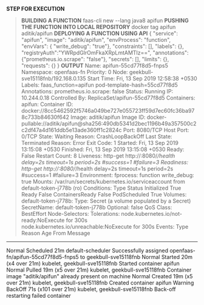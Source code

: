 **STEP FOR EXECUTION**
>**BUILDING A FUNCTION**
>faas-cli new --lang java8 apifun
>**PUSHING THE FUNCTION INTO LOCAL REPOSITORY**
>docker tag apifun aditik/apifun
>**DEPLOYING A FUNCTION USING API**
>{
> "service": "apifun",
>  "image": "aditik/apifun",
>  "envProcess": "function",
>  "envVars": { "write_debug": "true"},
>  "constraints": [],
>  "labels": {},
>  "registryAuth":"YWRpdGlrOmFkaXRpLmtAMTIz==",
> "annotations": {"prometheus.io.scrape": "false"},
>  "secrets": [],
>  "limits": {},
>  "requests": {}
>}
>**OUTPUT**
Name:           apifun-55cd77f8d5-fnps5
Namespace:      openfaas-fn
Priority:       0
Node:           geekbull-sve15118fnb/192.168.0.135
Start Time:     Fri, 13 Sep 2019 12:58:38 +0530
Labels:         faas_function=apifun
                pod-template-hash=55cd77f8d5
Annotations:    prometheus.io.scrape: false
Status:         Running
IP:             10.244.0.18
Controlled By:  ReplicaSet/apifun-55cd77f8d5
Containers:
  apifun:
    Container ID:   docker://8cc5462592f5746a049be727e055723ff59d7ec60fc36ba978c733b84630f642
    Image:          aditik/apifun
    Image ID:       docker-pullable://aditik/apifun@sha256:490db5341d2bec1196b49a357500c2c2df47a4d161ddb5e13ade360ff1c2824c
    Port:           8080/TCP
    Host Port:      0/TCP
    State:          Waiting
      Reason:       CrashLoopBackOff
    Last State:     Terminated
      Reason:       Error
      Exit Code:    1
      Started:      Fri, 13 Sep 2019 13:15:08 +0530
      Finished:     Fri, 13 Sep 2019 13:15:08 +0530
    Ready:          False
    Restart Count:  8
    Liveness:       http-get http://:8080/_/health delay=2s timeout=1s period=2s #success=1 #failure=3
    Readiness:      http-get http://:8080/_/health delay=2s timeout=1s period=2s #success=1 #failure=3
    Environment:
      fprocess:     function
      write_debug:  true
    Mounts:
      /var/run/secrets/kubernetes.io/serviceaccount from default-token-j778b (ro)
Conditions:
  Type              Status
  Initialized       True 
  Ready             False 
  ContainersReady   False 
  PodScheduled      True 
Volumes:
  default-token-j778b:
    Type:        Secret (a volume populated by a Secret)
    SecretName:  default-token-j778b
    Optional:    false
QoS Class:       BestEffort
Node-Selectors:  <none>
Tolerations:     node.kubernetes.io/not-ready:NoExecute for 300s
                 node.kubernetes.io/unreachable:NoExecute for 300s
Events:
  Type     Reason     Age                  From                           Message
  ----     ------     ----                 ----                           -------
  Normal   Scheduled  21m                  default-scheduler              Successfully assigned openfaas-fn/apifun-55cd77f8d5-fnps5 to geekbull-sve15118fnb
  Normal   Started    20m (x4 over 21m)    kubelet, geekbull-sve15118fnb  Started container apifun
  Normal   Pulled     19m (x5 over 21m)    kubelet, geekbull-sve15118fnb  Container image "aditik/apifun" already present on machine
  Normal   Created    19m (x5 over 21m)    kubelet, geekbull-sve15118fnb  Created container apifun
  Warning  BackOff    71s (x101 over 21m)  kubelet, geekbull-sve15118fnb  Back-off restarting failed container


